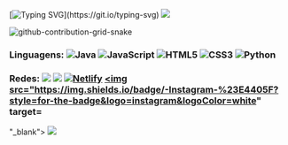 [![Typing SVG](https://readme-typing-svg.demolab.com?font=Fira+Code&pause=1000&color=1E00F7&width=720&lines=+Olá+sou+Mike,++Desenvolvedor+Backend!)](https://git.io/typing-svg)
![](https://github-profile-summary-cards.vercel.app/api/cards/stats?username=Mike&theme=github_dark) 

![github-contribution-grid-snake](https://user-images.githubusercontent.com/89845641/218791674-c52db856-24d2-429f-8867-170c365730d1.svg)


 ### Linguagens:  ![Java](https://img.shields.io/badge/java-%23ED8B00.svg?style=for-the-badge&logo=java&logoColor=white) ![JavaScript](https://img.shields.io/badge/javascript-%23323330.svg?style=for-the-badge&logo=javascript&logoColor=%23F7DF1E) ![HTML5](https://img.shields.io/badge/html5-%23E34F26.svg?style=for-the-badge&logo=html5&logoColor=white) ![CSS3](https://img.shields.io/badge/css3-%231572B6.svg?style=for-the-badge&logo=css3&logoColor=white) ![Python](https://img.shields.io/badge/python-3670A0?style=for-the-badge&logo=python&logoColor=ffdd54)   
    

### Redes:  <a href="https://www.linkedin.com/in/matheus-danilo-b5679a23b/" target="_blank"><img src="https://img.shields.io/badge/-LinkedIn-%230077B5?style=for-the-badge&logo=linkedin&logoColor=white" target="_blank"></a> <a href="https://discord.com/channels/492453678179942400/1351315370706993264" target="_blank"><img src="https://img.shields.io/badge/Discord-7289DA?style=for-the-badge&logo=discord&logoColor=white" target="_blank"></a> [![Netlify](https://img.shields.io/badge/netlify-%23000000.svg?style=for-the-badge&logo=netlify&logoColor=#00C7B7)](https://app.netlify.com/teams/mizarnecki/sites) <a href="https://www.instagram.com/matthedan/" target="_blank"><img src="https://img.shields.io/badge/-Instagram-%23E4405F?style=for-the-badge&logo=instagram&logoColor=white" target=
"_blank"></a> <a href = "mailto:mikemizarnecki@gmail.com"><img src="https://img.shields.io/badge/-Gmail-%23333?style=for-the-badge&logo=gmail&logoColor=white" target="_blank"></a>





